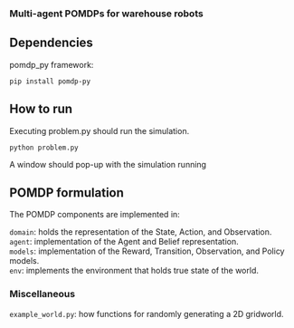 ### Multi-agent POMDPs for warehouse robots

## Dependencies
pomdp_py framework:
```
pip install pomdp-py
```

## How to run
Executing problem.py should run the simulation.
```
python problem.py
```
A window should pop-up with the simulation running

## POMDP formulation
The POMDP components are implemented in:

```domain```: holds the representation of the State, Action, and Observation.\
```agent```: implementation of the Agent and Belief representation.\
```models```: implementation of the Reward, Transition, Observation, and Policy models.\
```env```: implements the environment that holds true state of the world.

### Miscellaneous
```example_world.py```: how functions for randomly generating a 2D gridworld.
